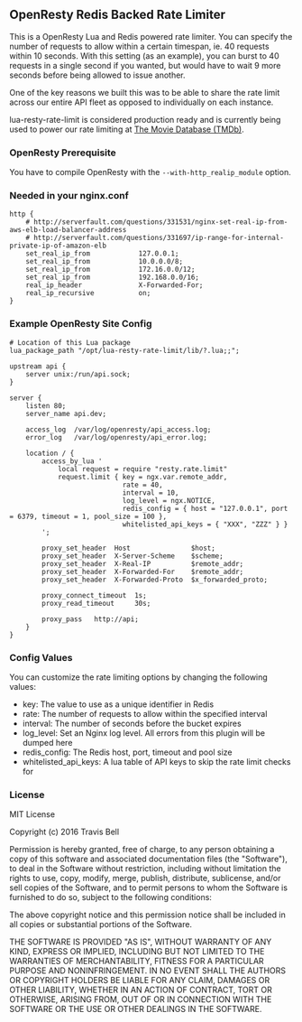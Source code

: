 ## OpenResty Redis Backed Rate Limiter
This is a OpenResty Lua and Redis powered rate limiter. You can specify the number of requests to allow within a certain timespan, ie. 40 requests within 10 seconds. With this setting (as an example), you can burst to 40 requests in a single second if you wanted, but would have to wait 9 more seconds before being allowed to issue another.

One of the key reasons we built this was to be able to share the rate limit across our entire API fleet as opposed to individually on each instance.

lua-resty-rate-limit is considered production ready and is currently being used to power our rate limiting at [The Movie Database (TMDb)](https://www.themoviedb.org).

### OpenResty Prerequisite
You have to compile OpenResty with the `--with-http_realip_module` option.

### Needed in your nginx.conf
```
http {
    # http://serverfault.com/questions/331531/nginx-set-real-ip-from-aws-elb-load-balancer-address
    # http://serverfault.com/questions/331697/ip-range-for-internal-private-ip-of-amazon-elb
    set_real_ip_from            127.0.0.1;
    set_real_ip_from            10.0.0.0/8;
    set_real_ip_from            172.16.0.0/12;
    set_real_ip_from            192.168.0.0/16;
    real_ip_header              X-Forwarded-For;
    real_ip_recursive           on;
}
```

### Example OpenResty Site Config
```
# Location of this Lua package
lua_package_path "/opt/lua-resty-rate-limit/lib/?.lua;;";

upstream api {
    server unix:/run/api.sock;
}

server {
    listen 80;
    server_name api.dev;

    access_log  /var/log/openresty/api_access.log;
    error_log   /var/log/openresty/api_error.log;

    location / {
        access_by_lua '
            local request = require "resty.rate.limit"
            request.limit { key = ngx.var.remote_addr,
                            rate = 40,
                            interval = 10,
                            log_level = ngx.NOTICE,
                            redis_config = { host = "127.0.0.1", port = 6379, timeout = 1, pool_size = 100 },
                            whitelisted_api_keys = { "XXX", "ZZZ" } }
        ';

        proxy_set_header  Host               $host;
        proxy_set_header  X-Server-Scheme    $scheme;
        proxy_set_header  X-Real-IP          $remote_addr;
        proxy_set_header  X-Forwarded-For    $remote_addr;
        proxy_set_header  X-Forwarded-Proto  $x_forwarded_proto;

        proxy_connect_timeout  1s;
        proxy_read_timeout     30s;

        proxy_pass   http://api;
    }
}
```

### Config Values
You can customize the rate limiting options by changing the following values:

* key: The value to use as a unique identifier in Redis
* rate: The number of requests to allow within the specified interval
* interval: The number of seconds before the bucket expires
* log_level: Set an Nginx log level. All errors from this plugin will be dumped here
* redis_config: The Redis host, port, timeout and pool size
* whitelisted_api_keys: A lua table of API keys to skip the rate limit checks for

### License

MIT License

Copyright (c) 2016 Travis Bell

Permission is hereby granted, free of charge, to any person obtaining a copy
of this software and associated documentation files (the "Software"), to deal
in the Software without restriction, including without limitation the rights
to use, copy, modify, merge, publish, distribute, sublicense, and/or sell
copies of the Software, and to permit persons to whom the Software is
furnished to do so, subject to the following conditions:

The above copyright notice and this permission notice shall be included in all
copies or substantial portions of the Software.

THE SOFTWARE IS PROVIDED "AS IS", WITHOUT WARRANTY OF ANY KIND, EXPRESS OR
IMPLIED, INCLUDING BUT NOT LIMITED TO THE WARRANTIES OF MERCHANTABILITY,
FITNESS FOR A PARTICULAR PURPOSE AND NONINFRINGEMENT. IN NO EVENT SHALL THE
AUTHORS OR COPYRIGHT HOLDERS BE LIABLE FOR ANY CLAIM, DAMAGES OR OTHER
LIABILITY, WHETHER IN AN ACTION OF CONTRACT, TORT OR OTHERWISE, ARISING FROM,
OUT OF OR IN CONNECTION WITH THE SOFTWARE OR THE USE OR OTHER DEALINGS IN THE
SOFTWARE.